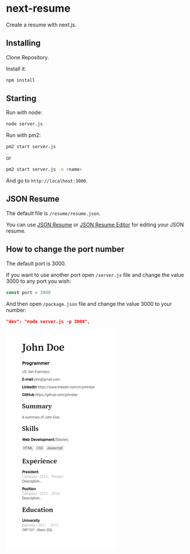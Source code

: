# next-resume

Create a resume with next.js.

## Installing

Clone Repository.

Install it:

```bash
npm install
```

## Starting

Run with node:

```bash
node server.js
```

Run with pm2:

```bash
pm2 start server.js
```

or 

```bash
pm2 start server.js -n <name>
```

And go to `http://localhost:3000`. 

## JSON Resume

The default file is `/resume/resume.json`. 

You can use [JSON Resume](http://jsonresume.org/) or [JSON Resume Editor](http://registry.jsonresume.org/) for editing your JSON resume. 

## How to change the port number

The default port is 3000. 

If you want to use another port open `/server.js` file and change the value 3000 to any port you wish:

```js
const port = 3000
```

And then open `/package.json` file and change the value 3000 to your number: 

```json
"dev": "node server.js -p 3000",
```


![screenshot](https://raw.githubusercontent.com/feelingit/next-resume/master/resources/screenshot.png)

